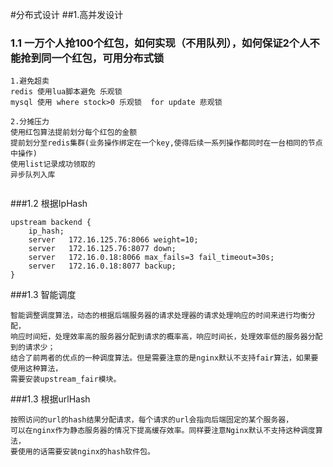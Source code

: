 #分布式设计
##1.高并发设计 
### 1.1 一万个人抢100个红包，如何实现（不用队列），如何保证2个人不能抢到同一个红包，可用分布式锁
```
1.避免超卖
redis 使用lua脚本避免 乐观锁
mysql 使用 where stock>0 乐观锁  for update 悲观锁

2.分摊压力
使用红包算法提前划分每个红包的金额
提前划分至redis集群(业务操作绑定在一个key,使得后续一系列操作都同时在一台相同的节点中操作)
使用list记录成功领取的
异步队列入库


```
###1.2 根据IpHash
```
upstream backend { 
    ip_hash; 
    server   172.16.125.76:8066 weight=10;  
    server   172.16.125.76:8077 down;  
    server   172.16.0.18:8066 max_fails=3 fail_timeout=30s;  
    server   172.16.0.18:8077 backup;  
} 
```
###1.3 智能调度
```
智能调整调度算法，动态的根据后端服务器的请求处理器的请求处理响应的时间来进行均衡分配，
响应时间短，处理效率高的服务器分配到请求的概率高，响应时间长，处理效率低的服务器分配到的请求少；
结合了前两者的优点的一种调度算法。但是需要注意的是nginx默认不支持fair算法，如果要使用这种算法，
需要安装upstream_fair模块。
```
###1.3 根据urlHash
```
按照访问的url的hash结果分配请求，每个请求的url会指向后端固定的某个服务器，
可以在nginx作为静态服务器的情况下提高缓存效率。同样要注意Nginx默认不支持这种调度算法，
要使用的话需要安装nginx的hash软件包。
```

